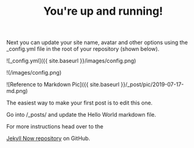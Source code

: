 ﻿---
layout: post
title: You're up and running!
categories: [blog]
tags: [jekyll]
---

Next you can update your site name, avatar and other options using the _config.yml file in the root of your repository (shown below).

![_config.yml]({{ site.baseurl }}/images/config.png)

!(/images/config.png)

![Reference to Markdown Pic]({{ site.baseurl }}/_post/pic/2019-07-17-md.png)

The easiest way to make your first post is to edit this one.

Go into /_posts/ and update the Hello World markdown file.

For more instructions head over to the

[Jekyll Now repository](https://github.com/barryclark/jekyll-now) on GitHub.

